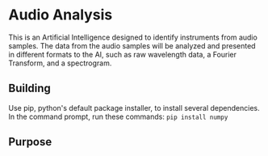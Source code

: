 # Audio Analysis
This is an Artificial Intelligence designed to identify instruments from audio samples. The data from the audio samples will be analyzed and presented in different formats to the AI, such as raw wavelength data, a Fourier Transform, and a spectrogram.
## Building
Use pip, python's default package installer, to install several dependencies. In the command prompt, run these commands:
`pip install numpy`
## Purpose
